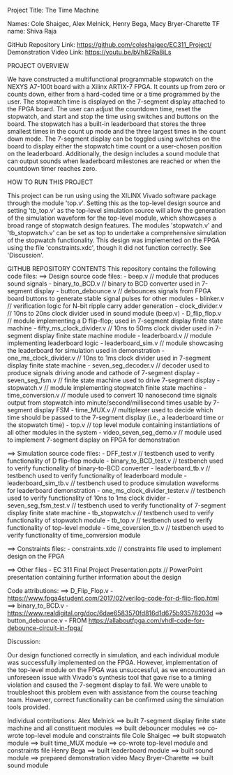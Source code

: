 Project Title: The Time Machine

Names: Cole Shaigec, Alex Melnick, Henry Bega, Macy Bryer-Charette
TF name: Shiva Raja

GitHub Repository Link: https://github.com/coleshaigec/EC311_Project/
Demonstration Video Link: https://youtu.be/bVh82Ra8iLs


PROJECT OVERVIEW
	
We have constructed a multifunctional programmable stopwatch on the NEXYS A7-100t board with a Xilinx ARTIX-7 FPGA. It counts up from zero or counts down, either from a hard-coded time or a time programmed by the user. The stopwatch time is displayed on the 7-segment display attached to the FPGA board. The user can adjust the countdown time, reset the stopwatch, and start and stop the time using switches and buttons on the board. The stopwatch has a built-in leaderboard that stores the three smallest times in the count up mode and the three largest times in the count down mode. The 7-segment display can be toggled using switches on the board to display either the stopwatch time count or a user-chosen position on the leaderboard. Additionally, the design includes a sound module that can output sounds when leaderboard milestones are reached or when the countdown timer reaches zero. 

HOW TO RUN THIS PROJECT

This project can be run using using the XILINX Vivado software package through the module 'top.v'. Setting this as the top-level design source and setting 'tb_top.v' as the top-level simulation source will allow the generation of the simulation waveform for the top-level module, which showcases a broad range of stopwatch design features. The modules 'stopwatch.v' and 'tb_stopwatch.v' can be set as top to undertake a comprehensive simulation of the stopwatch functionality. This design was implemented on the FPGA using the file 'constraints.xdc', though it did not function correctly. See 'Discussion'.

GITHUB REPOSITORY CONTENTS
	This repository contains the following code files:
 ==> Design source code files:
	- beep.v 					// module that produces sound signals
	- binary_to_BCD.v				// binary to BCD converter used in 7-segment display
	- button_debounce.v				// debounces signals from FPGA board buttons to generate stable signal pulses for other modules
	- blinker.v					// verification logic for N-bit ripple carry adder generation
	- clock_divider.v				// 10ns to 20ns clock divider used in sound module (beep.v)
 	- D_flip_flop.v					// module implementing a D flip-flop; used in 7-segment display finite state machine
	- fifty_ms_clock_divider.v			// 10ns to 50ms clock divider used in 7-segment display finite state machine module
	- leaderboard.v					// module implementing leaderboard logic
 	- leaderboard_sim.v				// module showcasing the leaderboard for simulation used in demonstration
 	- one_ms_clock_divider.v			// 10ns to 1ms clock divider used in 7-segment display finite state machine
  	- seven_seg_decoder.v				// decoder used to produce signals driving anode and cathode of 7-segment display
   	- seven_seg_fsm.v				// finite state machine used to drive 7-segment display
    	- stopwatch.v					// module implementing stopwatch finite state machine
     	- time_conversion.v				// module used to convert 10 nanosecond time signals output from stopwatch into minute/second/millisecond times usable by 7-segment display FSM
     	- time_MUX.v					// multiplexer used to decide which time should be passed to the 7-segment display (i.e., a leaderboard time or the stopwatch time)
      	- top.v						// top level module containing instantiations of all other modules in the system
       	- video_seven_seg_demo.v			// module used to implement 7-segment display on FPGA for demonstration

==> Simulation source code files:
	- DFF_test.v					// testbench used to verify functionality of D flip-flop module
 	- binary_to_BCD_test.v				// testbench used to verify functionality of binary-to-BCD converter
  	- leaderboard_tb.v				// testbench used to verify functionality of leaderboard module
   	- leaderboard_sim_tb.v				// testbench used to produce simulation waveforms for leaderboard demonstration
	- one_ms_clock_divider_tester.v 		// testbench used to verify functionality of 10ns to 1ms clock divider
	- seven_seg_fsm_test.v				// testbench used to verify functionality of 7-segment display finite state machine
	- tb_stopwatch.v				// testbench used to verify functionality of stopwatch module
 	- tb_top.v					// testbench used to verify functionality of top-level module
  	- time_coversion_tb.v				// testbench used to verify functionality of time_conversion module

==> Constraints files:
 	- constraints.xdc				// constraints file used to implement design on the FPGA

==> Other files
	- EC 311 Final Project Presentation.pptx	// PowerPoint presentation containing further information about the design

Code attributions:
==> D_Flip_Flop.v - https://www.fpga4student.com/2017/02/verilog-code-for-d-flip-flop.html
==> binary_to_BCD.v - https://www.realdigital.org/doc/6dae6583570fd816d1d675b93578203d
==> button_debounce.v - FROM https://allaboutfpga.com/vhdl-code-for-debounce-circuit-in-fpga/

Discussion:

Our design functioned correctly in simulation, and each individual module was successfully implemented on the FPGA. However, implementation of the top-level module on the FPGA was unsuccessful, as we encountered an unforeseen issue with Vivado's synthesis tool that gave rise to a timing violation and caused the 7-segment display to fail. We were unable to troubleshoot this problem even with assistance from the course teaching team. However, correct functionality can be confirmed using the simulation tools provided.

Individual contributions:
    Alex Melnick
 	==> built 7-segment display finite state machine and all constituent modules
  	==> built debouncer modules
  	==> co-wrote top-level module and constraints file
   Cole Shaigec
   	==> built stopwatch module
    	==> built time_MUX module
     	==> co-wrote top-level module and constraints file
   Henry Bega
	==> built leaderboard module
 	==> built sound module
  	==> prepared demonstration video
   Macy Bryer-Charette
   	==> built sound module

